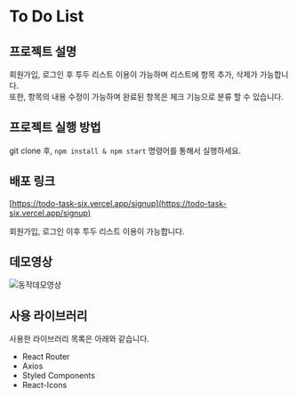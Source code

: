 # To Do List

## 프로젝트 설명

회원가입, 로그인 후 투두 리스트 이용이 가능하며 리스트에 항목 추가, 삭제가 가능합니다.  
또한, 항목의 내용 수정이 가능하며 완료된 항목은 체크 기능으로 분류 할 수 있습니다.

## 프로젝트 실행 방법

git clone 후, `npm install & npm start` 명령어를 통해서 실행하세요.

## 배포 링크

[https://todo-task-six.vercel.app/signup](https://todo-task-six.vercel.app/signup)

회원가입, 로그인 이후 투두 리스트 이용이 가능합니다.

## 데모영상

![동작데모영상](https://media3.giphy.com/media/v1.Y2lkPTc5MGI3NjExYWY5ZDFhOTRiZjA0Y2ZkMDJiNDgwMzI3YjgwNWZiODZkZDk3ZGUwZiZjdD1n/lbqytyWdTUkwi04Zdu/giphy.gif)

## 사용 라이브러리

사용한 라이브러리 목록은 아래와 같습니다.

- React Router
- Axios
- Styled Components
- React-Icons
